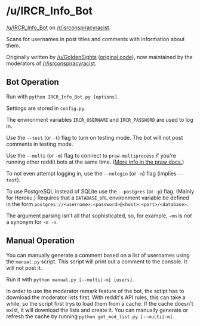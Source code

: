 # /u/IRCR_Info_Bot

[/u/IRCR_Info_Bot](http://www.reddit.com/user/IRCR_Info_Bot) on [/r/isrconspiracyracist](http://www.reddit.com/r/isrconspiracyracist).

Scans for usernames in post titles and comments with information about them.

Originally written by [/u/GoldenSights](http://www.reddit.com/user/GoldenSights) ([original code](https://github.com/voussoir/reddit/blob/68b45302fb9fd8129a0ebc41f936ebbb08bad0f3/TitleNames/titlenames.py)), now maintained by the moderators of [/r/isrconspiracyracist](http://www.reddit.com/r/isrconspiracyracist).


## Bot Operation

Run with `python IRCR_Info_Bot.py [options]`.

Settings are stored in `config.py`.

The environment variables `IRCR_USERNAME` and `IRCR_PASSWORD` are used to log in.

Use the `--test` (or `-t`) flag to turn on testing mode. The bot will not post comments in testing mode.

Use the `--multi` (or `-m`) flag to connect to `praw-multiprocess` if you're running other reddit bots at the same time. ([More info in the praw docs.](http://praw.readthedocs.org/en/latest/pages/multiprocess.html))

To not even attempt logging in, use the `--nologin` (or `-n`) flag (implies `--test`).

To use PostgreSQL instead of SQLite use the `--postgres` (or `-p`) flag. (Mainly for Heroku.) Requires that a `DATABASE_URL` environment variable be defined in the form `postgres://<username>:<password>@<host>:<port>/<database>`.

The argument parsing isn't all that sophisticated, so, for example, `-mn` is *not* a synonym for `-m -n`.


## Manual Operation

You can manually generate a comment based on a list of usernames using the `manual.py` script. This script will print out a comment to the console. It will not post it.

Run it with `python manual.py [--multi|-m] [users]`.

In order to use the moderator remark feature of the bot, the sctipt has to download the moderator lists first. With reddit's API rules, this can take a while, so the script first trys to load them from a cache. If the cache doesn't exist, it will download the lists and create it. You can manually generate or refresh the cache by running `python get_mod_list.py [--multi|-m]`.
